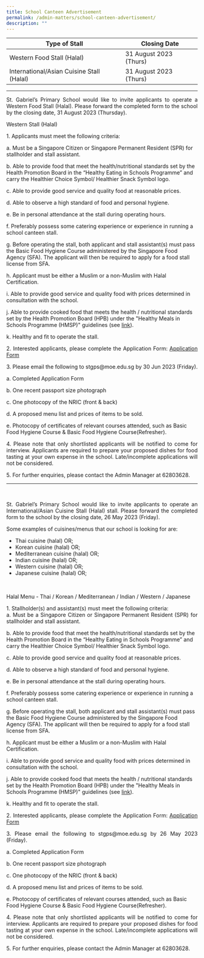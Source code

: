 ```yaml
---
title: School Canteen Advertisement
permalink: /admin-matters/school-canteen-advertisement/
description: ""
---
```

| Type of Stall | Closing Date |
| -------- | -------- |
| Western Food Stall (Halal)     | 31 August 2023 (Thurs) |
|International/Asian Cuisine Stall (Halal)| 31 August 2023 (Thurs)|

--------------
<p align="justify">
St. Gabriel’s Primary School would like to invite applicants to operate a Western Food Stall (Halal). Please forward the completed form to the school by the closing date, 31 August 2023 (Thursday). </p>

Western Stall (Halal) <br>
<p align="justify">
1. Applicants must meet the following criteria: <br>

a. Must be a Singapore Citizen or Singapore Permanent Resident (SPR) for stallholder and stall assistant. <br>

b.	Able to provide food that meet the health/nutritional standards set by the Health Promotion Board in the “Healthy Eating in Schools Programme” and carry the Healthier Choice Symbol/ Healthier Snack Symbol logo. <br>

c.	Able to provide good service and quality food at reasonable prices. <br>

d.	Able to observe a high standard of food and personal hygiene. <br>

e.	Be in personal attendance at the stall during operating hours. <br>

f.	Preferably possess some catering experience or experience in running a school canteen stall. <br>

g.	Before operating the stall, both applicant and stall assistant(s) must pass the Basic Food Hygiene Course administered by the Singapore Food Agency (SFA). The applicant will then be required to apply for a food stall license from SFA. <br>

h.	Applicant must be either a Muslim or a non-Muslim with Halal Certification. <br>

i.	Able to provide good service and quality food with prices determined in consultation with the school. <br>

j.	Able to provide cooked food that meets the health / nutritional standards set by the Health Promotion Board (HPB) under the "Healthy Meals in Schools Programme (HMSP)" guidelines (see [link](https://www.hpb.gov.sg/schools/school-programmes/healthy-meals-in-schools-programme)). <br>

k.	Healthy and fit to operate the stall. <br> </p>
<p align="justify">
2. Interested applicants, please complete the Application Form:
<a href="https://drive.google.com/file/d/1riA6LFilvg3d26VNPBl-NSDfZCcEJEP4/view?usp=sharing">Application Form</a>

<br>
</p><p align="justify">
3.         Please email the following to stgps@moe.edu.sg by 30 Jun 2023 (Friday).<br>

a.	Completed Application Form<br>
	
b.	One recent passport size photograph<br>
	
c.	One photocopy of the NRIC (front &amp; back)<br>
	
d.	A proposed menu list and prices of items to be sold.<br>
	
e.	Photocopy of certificates of relevant courses attended, such as Basic Food Hygiene Course &amp; Basic Food Hygiene Course(Refresher).<br>
</p>
<p align="justify">
4.	Please note that only shortlisted applicants will be notified to come for interview. Applicants are required to prepare your proposed dishes for food tasting at your own expense in the school. Late/incomplete applications will not be considered.<br>
</p>
<p align="justify">
5.	For further enquiries, please contact the Admin Manager at 62803628.
</p>

-------------------
<br>
<p align="justify">
St. Gabriel’s Primary School would like to invite applicants to operate an International/Asian Cuisine Stall (Halal) stall. Please forward the completed form to the school by the closing date, 26 May 2023 (Friday).
</p>
<p align="justify">
Some examples of cuisines/menus that our school is looking for are:
</p>

-	Thai cuisine (halal) OR;
-	Korean cuisine (halal) OR;
-	Mediterranean cuisine (halal) OR;
-	Indian cuisine (halal) OR;
-	Western cuisine (halal) OR;
-	Japanese cuisine (halal) OR;
<br>

<p align="justify">
Halal Menu - Thai / Korean / Mediterranean / Indian / Western / Japanese</p>

<p align="justify">
1. Stallholder(s) and assistant(s) must meet the following criteria: <br>
a.	Must be a Singapore Citizen or Singapore Permanent Resident (SPR) for stallholder and stall assistant. <br>

b.	Able to provide food that meet the health/nutritional standards set by the Health Promotion Board in the “Healthy Eating in Schools Programme” and carry the Healthier Choice Symbol/ Healthier Snack Symbol logo. <br>

c.	Able to provide good service and quality food at reasonable prices. <br>

d.	Able to observe a high standard of food and personal hygiene. <br>

e.	Be in personal attendance at the stall during operating hours. <br>

f.	Preferably possess some catering experience or experience in running a school canteen stall. <br>

g.	Before operating the stall, both applicant and stall assistant(s) must pass the Basic Food Hygiene Course administered by the Singapore Food Agency (SFA). The applicant will then be required to apply for a food stall license from SFA. <br>

h.	Applicant must be either a Muslim or a non-Muslim with Halal Certification. <br>

i.	Able to provide good service and quality food with prices determined in consultation with the school. <br>

j.	Able to provide cooked food that meets the health / nutritional standards set by the Health Promotion Board (HPB) under the "Healthy Meals in Schools Programme (HMSP)" guidelines (see [link](https://www.hpb.gov.sg/schools/school-programmes/healthy-meals-in-schools-programme)). <br>

k.	Healthy and fit to operate the stall. <br>
</p>

<p align="justify">
2. Interested applicants, please complete the Application Form:
<a href="https://drive.google.com/file/d/1riA6LFilvg3d26VNPBl-NSDfZCcEJEP4/view?usp=sharing">Application Form</a>
</p>

<p align="justify">
3.        Please email the following to stgps@moe.edu.sg by 26 May 2023 (Friday). <br>

a.	Completed Application Form <br>

b.	One recent passport size photograph <br>

c.	One photocopy of the NRIC (front &amp; back) <br>

d.	A proposed menu list and prices of items to be sold. <br>

e.	Photocopy of certificates of relevant courses attended, such as Basic Food Hygiene Course &amp; Basic Food Hygiene Course(Refresher).<br>
</p>

<p align="justify">
4.          Please note that only shortlisted applicants will be notified to come for interview. Applicants are required to prepare your proposed dishes for food tasting at your own expense in the school. Late/incomplete applications will not be considered.
</p>

<p align="justify">
5.           For further enquiries, please contact the Admin Manager at 62803628.
</p>